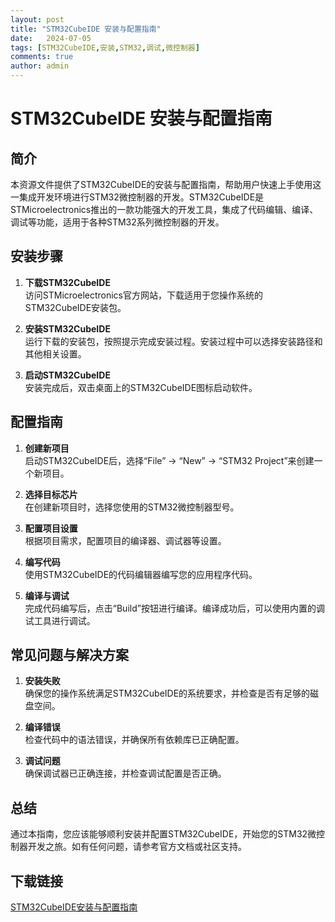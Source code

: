 ```yaml
---
layout: post
title: "STM32CubeIDE 安装与配置指南"
date:   2024-07-05
tags: [STM32CubeIDE,安装,STM32,调试,微控制器]
comments: true
author: admin
---
```

# STM32CubeIDE 安装与配置指南

## 简介
本资源文件提供了STM32CubeIDE的安装与配置指南，帮助用户快速上手使用这一集成开发环境进行STM32微控制器的开发。STM32CubeIDE是STMicroelectronics推出的一款功能强大的开发工具，集成了代码编辑、编译、调试等功能，适用于各种STM32系列微控制器的开发。

## 安装步骤
1. **下载STM32CubeIDE**  
   访问STMicroelectronics官方网站，下载适用于您操作系统的STM32CubeIDE安装包。

2. **安装STM32CubeIDE**  
   运行下载的安装包，按照提示完成安装过程。安装过程中可以选择安装路径和其他相关设置。

3. **启动STM32CubeIDE**  
   安装完成后，双击桌面上的STM32CubeIDE图标启动软件。

## 配置指南
1. **创建新项目**  
   启动STM32CubeIDE后，选择“File” -> “New” -> “STM32 Project”来创建一个新项目。

2. **选择目标芯片**  
   在创建新项目时，选择您使用的STM32微控制器型号。

3. **配置项目设置**  
   根据项目需求，配置项目的编译器、调试器等设置。

4. **编写代码**  
   使用STM32CubeIDE的代码编辑器编写您的应用程序代码。

5. **编译与调试**  
   完成代码编写后，点击“Build”按钮进行编译。编译成功后，可以使用内置的调试工具进行调试。

## 常见问题与解决方案
1. **安装失败**  
   确保您的操作系统满足STM32CubeIDE的系统要求，并检查是否有足够的磁盘空间。

2. **编译错误**  
   检查代码中的语法错误，并确保所有依赖库已正确配置。

3. **调试问题**  
   确保调试器已正确连接，并检查调试配置是否正确。

## 总结
通过本指南，您应该能够顺利安装并配置STM32CubeIDE，开始您的STM32微控制器开发之旅。如有任何问题，请参考官方文档或社区支持。

## 下载链接

[STM32CubeIDE安装与配置指南](https://pan.quark.cn/s/acff9401fefe)